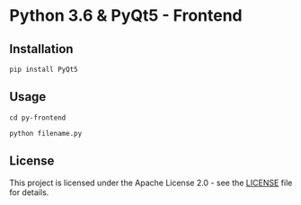 # Python 3.6 & PyQt5 - Frontend

## Installation

```
pip install PyQt5
```

## Usage

```
cd py-frontend
```

```
python filename.py
```

## License

This project is licensed under the Apache License 2.0 - see the [LICENSE](LICENSE) file for details.
